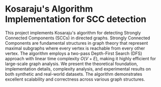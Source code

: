 # Kosaraju's Algorithm Implementation for SCC detection
This project implements Kosaraju's algorithm for detecting Strongly Connected Components (SCCs) in directed graphs. Strongly Connected Components are fundamental structures in graph theory that represent maximal subgraphs where every vertex is reachable from every other vertex. The algorithm employs a two-pass Depth-First Search (DFS) approach with linear time complexity $O(V + E)$, making it highly efficient for large-scale graph analysis. We present the theoretical foundation, implementation details, complexity analysis, and experimental results on both synthetic and real-world datasets. The algorithm demonstrates excellent scalability and correctness across various graph structures.
